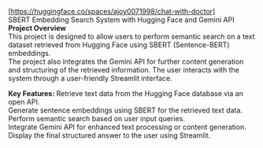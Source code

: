 [https://huggingface.co/spaces/ajoy0071998/chat-with-doctor]<br>
SBERT Embedding Search System with Hugging Face and Gemini API<br>
**Project Overview**<br>
This project is designed to allow users to perform semantic search on a text dataset retrieved from Hugging Face using SBERT (Sentence-BERT) embeddings.<br> The project also integrates the Gemini API for further content generation and structuring of the retrieved information. The user interacts with the system through a user-friendly Streamlit interface.

**Key Features:**
Retrieve text data from the Hugging Face database via an open API.<br>
Generate sentence embeddings using SBERT for the retrieved text data.<br>
Perform semantic search based on user input queries.<br>
Integrate Gemini API for enhanced text processing or content generation.<br>
Display the final structured answer to the user using Streamlit.<br>
